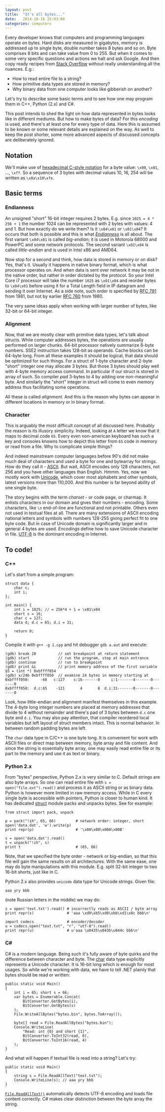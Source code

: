 ```yaml
---
layout: post
title:  "It's all bytes..."
date:   2014-10-16 15:03:00
categories: computers
---
```


Every developer knows that computers and programming languages operate on bytes.
Hard disks are measured in gigabytes, memory is addressed up to single byte,
double number takes 8 bytes and so on. Byte comprises 8 bits and can take value
from 0 to 255. But when it comes to some very specific questions and actions we
halt and ask Google. And then copy ready recipes from
[Stack Overflow](http://stackoverflow.com/) without really understanding all the
nuances. E.g.:

* How to read entire file to a string?
* How primitive data types are stored in memory?
* Why binary data from one computer looks like gibberish on another?

Let's try to describe some basic terms and to see how one may program them in
C++, Python (2.x) and C#.

This post intends to shed the light on how data represented in bytes looks like
in different mediums. But how to make bytes of data? For this *encoding* is
used, and there's at least one for every type of data. Here this is assumed to
be known or some relevant details are explained on the way. As well to keep
the post shorter, some more advanced aspects of discussed concepts are
deliberately ignored.

## Notation

We'll make use of
[hexadecimal C-style notation](http://en.wikipedia.org/wiki/Hexadecimal#Using_0.E2.80.939_and_A.E2.80.93F)
for a byte value: `\x00`, `\x01`, ..., `\xff`. So a sequence of 3 bytes with
decimal values 10, 16, 254 will be written as `\x0a\x10\xfe`.

## Basic terms

### Endianness

An unsigned "short" 16-bit integer requires 2 bytes. E.g. since
`1025 = 4 * 256 + 1` the number 1024 can be represented with 2 bytes with
values: 4 and 1. But how exactly do we write them? Is it `\x04\x01` or
`\x01\x04`? It occurs that both is possible and this is what
[*Endianness*](http://en.wikipedia.org/wiki/Endianness) is all about. The first
variant `\x04\x01` is called *big-endian*; it is used in Motorola 68000 and
PowerPC and some network protocols. The second variant `\x01\x04` is called
*little-endian* and is used in Intel x86 and AMD64.

Now stop for a second and think, how data is stored in memory or on disk? Yes,
that's it. Usually it happens in native binary format, which is what processor
operates on. And when data is sent over network it may be not in the native
order, but rather in order dictated by the protocol. So your Intel Core i7
processor will take the number `1025` as `\x01\x04` and reorder bytes to
`\x04\x01` before using it for a Total Length field in IP datagram and sending
it over Internet. As a side note, such order is specified by
[RFC 791](http://tools.ietf.org/html/rfc791#page-39) from 1981, but not by
earlier [RFC 760](http://tools.ietf.org/html/rfc760) from 1980.

The very same ideas apply when working with larger number of bytes, like 32-bit
or 64-bit integer.

### Alignment

Now, that we are mostly clear with primitive data types, let's talk about
structs. While computer addresses bytes, the operations are usually performed
on larger chunks. 64-bit processor natively summarize 8-byte numbers. SSE2
instruction takes 128-bit as operands. Cache blocks can be 64-byte long. From
all these examples it should be logical, that data should be optimized for
such things. For a struct of 1-byte character and 2-byte "short" integer one
may allocate 3 bytes. But those 3 bytes should play well with 4-byte memory
access command. In particular if our struct is stored in array of such.
So compiler *pad* 3-bytes to 4 by adding one non-meaningful byte. And similarly
the "short" integer in struct will come to even memory address thus
facilitating some operations.

All these is called *alignment*. And this is the reason why bytes can appear
in different locations in memory or in binary format.

### Character

This is arguably the most difficult concept of all discussed here. Probably the
reason is its illusory simplicity. Indeed, looking at `A` letter we know that it
maps to decimal code `65`. Every even non-american keyboard has such a key and
consoles knowns how to depict this letter from `65` code in memory or read from
a file. Why to complicate simple things?

And indeed mainstream computer languages before 90's did not make much deal of
characters and used a byte for one and bytearray for strings. How do they call
it - [ASCII](http://en.wikipedia.org/wiki/ASCII). But wait, ASCII encodes only
128 characters, not 256 and you have other languages than English. Hmmm. Yes,
now we mostly work with [Unicode](http://en.wikipedia.org/wiki/Unicode), which
cover most alphabets and other symbols, latest versions more than 110,000. And
this number is far beyond ability of one single byte.

The story begins with the term *charset* - or code page, or charmap. It enlists
characters in our domain and gives their numbers - encoding. Some characters,
like `\n` end-of-line are functional and not printable. Others even not used in
textual files at all. There are many extensions of ASCII encoding national
letters and symbols with numbers 128-255 giving perfect fit to one byte code.
But in case of Unicode domain is significantly larger and in general 4 bytes are
used. *Encodings* define how to save Unicode character in file.
[UTF-8](http://en.wikipedia.org/wiki/UTF-8) is the dominant encoding in
Internet.

## To code!

### C++

Let's start from a simple program:

    struct data {
        char c;
        int i;
    };

    int main() {
        int i = 1025; // = 256*4 + 1 = \x01\x04
        short s = 16;
        char c = 127;
        data d; d.c = 65; d.i = 31;

        return 0;
    }

Compile it with `g++ -g 1.cpp` and hit debugger `gdb a.out` and execute:

    (gdb) break 20          // set breakpoint at return statement
    (gdb) start             // run the program, stop at main entrance
    (gdb) continue          // run to breakpoint
    (gdb) print &i          // print memory address of the first variable
    $5 = (int *) 0xbffff054
    (gdb) x/24b 0xbffff050  // examine 24 bytes in memory starting at
    0xbffff050:     -60   c:127    s:16-------0     i:1-------4-------0-------0
    0xbffff058:  d.c:65    -121       4       8  d.i:31-------0-------0-------0

Look, how little-endian and alignment manifest themselves in this example. The
4-byte long integer numbers are placed at memory addresses that divide to 4
without remainder and there's pad of 3 bytes between `d.c` one byte and `d.i`.
You may also pay attention, that compiler reordered local variables but left
layout of struct members intact. This is normal behavior. In between random
padding bytes are left.

The `char` data type in C/C++ is one byte long. It is convenient for work with
ASCII files or direct map between memory, byte array and file content. And since
the string is essentially byte array, one may easily read entire file or its
part to the memory and use it as text or binary.

### Python 2.x

From "bytes" perspective, Python 2.x is very similar to C. Default strings are
also byte arrays. So one can read entire file with `s = open("file.ext").read()`
and process it as ASCII string or as binary data. Python is however more limited
in raw memory access. While in C every single byte is accessible with pointers,
Python is closer to human kind. It has dedicated
[struct](https://docs.python.org/2/library/struct.html) module packs and unpacks
bytes. See for example:

    from struct import pack, unpack

    p = pack("!ih", 65, 66)         # network order: integer, short
    open('data.dat', 'w').write(p)
    print repr(p)                   # '\x00\x00\x00A\x00B'

    s = open('data.dat').read()
    t = unpack("!ih", s)
    print t                         # (65, 66)

Note, that we specified the byte order - network or big-endian, so that this
file will gain the same results on all architectures. With the same ease, one
may do byte manipulations with this module. E.g. split 32-bit integer to two
16-bit shorts, just like in C.

Python 2.x also provides `unicode` data type for Unicode strings. Given file:

    aaa угу bbb

(note Russian letters in the middle) we may do:

    s = open('text.txt').read() # incorrectly reads as ASCII / byte array
    print repr(s)               # 'aaa \xd0\xb5\xd0\xbb\xd1\x8c bbb\n'
    
    import codecs               # encoder/decoder
    u = codecs.open("text.txt", "r", "utf-8").read()
    print repr(u)               # u'aaa \u0435\u043b\u044c bbb\n'

### C\#

C\# is a modern language. Being such it's fully aware of byte quirks and the
difference between character and byte. The
[char](http://msdn.microsoft.com/en-us/library/x9h8tsay.aspx) data type
explicitly represents a Unicode character. It is 16-bit long which is enough for
most usages. So while we're working with data, we have to tell .NET plainly that
bytes should be read or written:

    public static void Main()
    {
        int i = 65; short s = 66;
        var bytes = Enumerable.Concat(
            BitConverter.GetBytes(i),
            BitConverter.GetBytes(s)
        );        
        File.WriteAllBytes("bytes.bin", bytes.ToArray());
        
        byte[] read = File.ReadAllBytes("bytes.bin");
        Console.WriteLine(
            "Read: int {0} and short {1}",
            BitConverter.ToInt32(read, 0),
            BitConverter.ToInt16(read, 4)
        );
    }

And what will happen if textual file is read into a string? Let's try:

    public static void Main()
    {
        string s = File.ReadAllText("text.txt");
        Console.WriteLine(s); // aaa угу bbb
    }

[`File.ReadAllText()`](http://msdn.microsoft.com/en-us/library/ms143368(v=vs.110).aspx)
automatically detects UTF-8 encoding and loads file content correctly. C\# makes
clear distinction between the byte array the string.


